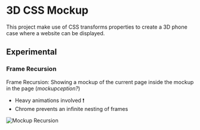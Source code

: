 # 3D CSS Mockup

This project make use of CSS transforms properties to create a 3D phone case where a website can be displayed.

## Experimental

### Frame Recursion

Frame Recursion: Showing a mockup of the current page inside the mockup in the page  (*mockupception?*)

- Heavy animations involved ❗
- Chrome prevents an infinite nesting of frames 

![Mockup Recursion](/images/mockup.gif)